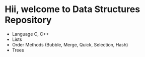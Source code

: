 # Hii, welcome to Data Structures Repository
- Language C, C++
- Lists
- Order Methods (Bubble, Merge, Quick, Selection, Hash)
- Trees
